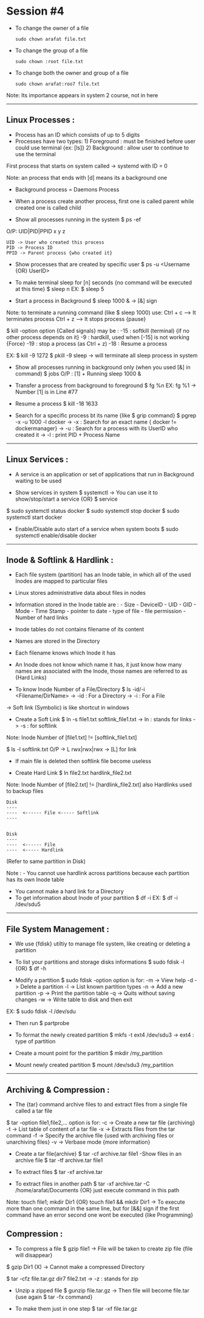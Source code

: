 
**Session #4**
===============

+ To change the owner of a file
       
      sudo chown arafat file.txt

- To change the group of a file

      sudo chown :root file.txt

- To change both the owner and group of a file

      sudo chown arafat:roo7 file.txt

Note: Its importance appears in system  2 course, not in here



----------------
Linux Processes :
----------------

- Process has an ID which consists of up to 5 digits
- Processes have two types: 1) Foreground : must be finished before user could use terminal {ex: [ls]}
                            2) Background : allow user to continue to use the terminal

First process that starts on system called -> systemd with ID = 0

Note: an process that ends with [d] means its a background one

- Background process = Daemons Process

- When a process create another process, first one is called parent
while created one is called child


- Show all processes running in the system
$ ps -ef

O/P: UID|PID|PPID
      x   y   z

    UID -> User who created this process
    PID -> Process ID
    PPID -> Parent process {who created it}



- Show processes that are created by specific user
$ ps -u <Username {OR} UserID>

- To make terminal sleep for [n] seconds {no command will be executed at this time}
$ sleep n
EX: $ sleep 5

- Start a process in Background
$ sleep 1000 &
-> [&] sign

Note: to terminate a running command (like $ sleep 1000) use:
    Ctrl + c --> It terminates process
    Ctrl + z --> It stops process {pause}


$ kill -option <ProcessID>
option {Called signals} may be : -15 : softkill (terminal) {if no other process depends on it}
                                 -9 : hardkill, used when [-15] is not working {Force}
                                 -19 : stop a process (as Ctrl + z)
                                 -18 : Resume a process

EX: $ kill -9 1272
    $ pkill -9 sleep -> will terminate all sleep process in system


- Show all processes running in background only (when you used [&] in command)
$ jobs
O/P : [1] + Running sleep 1000 &

- Transfer a process from background to foreground
$ fg %n
EX: fg %1    -> Number [1] is in Line #77

- Resume a process
$ kill -18 1633


- Search for a specific process bt its name {like $ grip command}
$ pgrep -x -u 1000 -l docker
-> -x : Search for an exact name { docker != dockermanager}
-> -u : Search for a process with its UserID who created it
-> -l : print PID + Process Name

---------------
Linux Services :
---------------

- A service is an application or set of applications that run in Background
waiting to be used

- Show services in system
$ systemctl
-> You can use it to show/stop/start a service
 {OR}
 $ service <ServiceName> <Action>

$ sudo systemctl status docker
$ sudo systemctl stop docker
$ sudo systemctl start docker
- Enable/Disable auto start of a service when system boots
$ sudo systemctl enable/disable docker


----------------------------
Inode & Softlink & Hardlink :
----------------------------

- Each file system (partition) has an Inode table, in which all of the used
Inodes are mapped to particular files
- Linux stores administrative data about files in nodes
- Information stored in the Inode table are :  - Size
                                               - DeviceID
                                               - UID
                                               - GID
                                               - Mode
                                               - Time Stamp
                                               - pointer to date
                                               - type of file
                                               - file permission
                                               - Number of hard links
- Inode tables do not contains filename of its content
- Names are stored in the Directory
- Each filename knows which Inode it has
- An Inode does not know which name it has, it just know how many names are
associated with the Inode, those names are referred to as {Hard Links}

- To know Inode Number of a File/Directory
$ ls -id/-i <Filename/DirName>
-> -id : For a Directory
-> -i : For a File


-> Soft link (Symbolic) is like shortcut in windows

- Create a Soft Link
$ ln -s file1.txt softlink_file1.txt
-> ln : stands for links
-> -s : for softlink

Note: Inode Number of [file1.txt] != [softlink_file1.txt]


$ ls -l softlink.txt
O/P -> L rwx|rwx|rwx
        -> [L] for link

- If main file is deleted then softlink file become useless

- Create Hard Link
$ ln file2.txt hardlink_file2.txt

Note: Inode Number of [file2.txt] != [hardlink_file2.txt]
      also Hardlinks used to backup files


    Disk
    ----
    ----  <------ File <----- Softlink
    ----


    Disk
    ----
    ----  <------ File
    ----  <----- Hardlink

(Refer to same partition in Disk)

Note : - You cannot use hardlink across partitions because each partition
has its own Inode table
- You cannot make a hard link for a Directory
- To get information about Inode of your partition
$ df -i <FileSystem>
EX: $ df -i /dev/sdu5


-----------------------
File System Management :
-----------------------

- We use {fdisk} utiltiy to manage file system, like creating or deleting
a partition
- To list your partitions and storage disks informations
$ sudo fdisk -l
    {OR}
$ df -h

- Modify a partition
$ sudo fdisk -option <DiskName>
option is for: -m -> View help
          -d -> Delete a partition
          -l -> List known partition types
          -n -> Add a new partition
          -p -> Print the partition table
          -q -> Quits without saving changes
          -w -> Write table to disk and then exit

EX: $ sudo fdisk -l /dev/sdu

- Then run $ partprobe

- To format the newly created partition
$ mkfs -t ext4 /dev/sdu3
-> ext4 : type of partition

- Create a mount point for the partition
$ mkdir /my_partition

- Mount newly created partition
$ mount /dev/sdu3 /my_partition


-------------------------
Archiving & Compression :
-------------------------

- The {tar} command archive files to and extract files from a single
file called a tar file

$ tar -option <ArchiveName> file1,file2,...
option is for: -c -> Create a new tar file {archiving}
               -t -> List table of content of a tar file
               -x -> Extracts files from the tar command
               -f -> Specify the archive file {used with archiving files or unarchiving files}
               -v -> Verbase mode {more information}

- Create a tar file{archive}
$ tar -cf archive.tar file1
-Show files in an archive file
$ tar -tf archive.tar file1

- To extract files
$ tar -xf archive.tar

- To extract files in another path
$ tar -xf archive.tar -C /home/arafat/Documents
{OR} just execute command in this path



Note: touch file1; mkdir Dir1
        {OR}
      touch file1 && mkdir Dir1
-> To execute more than one command in the same line, but for [&&] sign
if the first command have an error second one wont be executed {like Programming}



Compression :
------------

- To compress a file
$ gzip file1
-> File will be taken to create zip file {file will disappear}

$ gzip Dir1 (X) -> Cannot make a compressed Directory

$ tar -cfz file.tar.gz dir7 file2.txt
-> -z : stands for zip


- Unzip a zipped file
$ gunzip file.tar.gz
-> Then file will become file.tar {use again $ tar -fx command}

- To make them just in one step
$ tar -xf file.tar.gz
